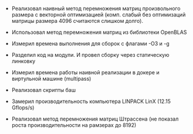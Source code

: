  * Реализовал наивный метод перемножения матриц произвольного размера с векторной оптимизацией 
(комп. слабый без оптимизаций матрицы размера 4096 считаются слишком долго).

 * Использовал метод перемножения матриц из библиотеки OpenBLAS

 * Измерил времена выполнения для сборок с флагами -О3 и -g

 * Разделил код на модули. И провел сборку через статическую линковку

 * Измерил времена работы наивной реализации в докере и виртульной машине (multipass)

 * Реализовал скрипты баш

 * Замерил производительность компьютера LINPACK LinX (12.15 Gflops/s)

 * Реализовал метод перемножения матриц Штрассена (не показал роста производительности на рамзерах до 8192)